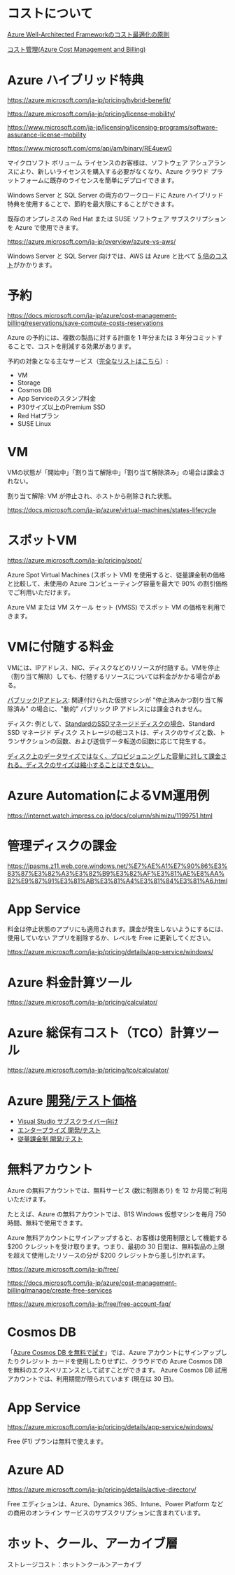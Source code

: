 # コストについて

[Azure Well-Architected Frameworkのコスト最適化の原則](https://docs.microsoft.com/ja-jp/azure/architecture/framework/cost/overview)

[コスト管理(Azure Cost Management and Billing)](https://azure.microsoft.com/ja-jp/services/cost-management/)

# Azure ハイブリッド特典

https://azure.microsoft.com/ja-jp/pricing/hybrid-benefit/

https://azure.microsoft.com/ja-jp/pricing/license-mobility/

https://www.microsoft.com/ja-jp/licensing/licensing-programs/software-assurance-license-mobility

https://www.microsoft.com/cms/api/am/binary/RE4uew0

マイクロソフト ボリューム ライセンスのお客様は、ソフトウェア アシュアランスにより、新しいライセンスを購入する必要がなくなり、Azure クラウド プラットフォームに既存のライセンスを簡単にデプロイできます。

Windows Server と SQL Server の両方のワークロードに Azure ハイブリッド特典を使用することで、節約を最大限にすることができます。

既存のオンプレミスの Red Hat または SUSE ソフトウェア サブスクリプションを Azure で使用できます。

https://azure.microsoft.com/ja-jp/overview/azure-vs-aws/

Windows Server と SQL Server 向けでは、AWS は Azure と比べて [5 倍のコスト](https://azure.microsoft.com/ja-jp/overview/azure-vs-aws/cost-savings/)がかかります。


# 予約

https://docs.microsoft.com/ja-jp/azure/cost-management-billing/reservations/save-compute-costs-reservations


Azure の予約には、複数の製品に対する計画を 1 年分または 3 年分コミットすることで、コストを削減する効果があります。

予約の対象となる主なサービス（[完全なリストはこちら](https://docs.microsoft.com/ja-jp/azure/cost-management-billing/reservations/save-compute-costs-reservations#charges-covered-by-reservation)）:

- VM
- Storage
- Cosmos DB
- App Serviceのスタンプ料金
- P30サイズ以上のPremium SSD
- Red Hatプラン
- SUSE Linux

# VM

VMの状態が「開始中」「割り当て解除中」「割り当て解除済み」の場合は課金されない。

割り当て解除: VM が停止され、ホストから削除された状態。

https://docs.microsoft.com/ja-jp/azure/virtual-machines/states-lifecycle

# スポットVM

https://azure.microsoft.com/ja-jp/pricing/spot/

Azure Spot Virtual Machines (スポット VM) を使用すると、従量課金制の価格と比較して、未使用の Azure コンピューティング容量を最大で 90% の割引価格でご利用いただけます。

Azure VM または VM スケール セット (VMSS) でスポット VM の価格を利用できます。

# VMに付随する料金

VMには、IPアドレス、NIC、ディスクなどのリソースが付随する。VMを停止（割り当て解除）しても、付随するリソースについては料金がかかる場合がある。

[パブリックIPアドレス](https://azure.microsoft.com/ja-jp/pricing/details/ip-addresses/): 関連付けられた仮想マシンが "停止済みかつ割り当て解除済み" の場合に、"動的" パブリック IP アドレスには課金されません。

ディスク: 例として、[StandardのSSDマネージドディスクの場合](https://azure.microsoft.com/ja-jp/pricing/details/managed-disks/)、Standard SSD マネージド ディスク ストレージの総コストは、ディスクのサイズと数、トランザクションの回数、および送信データ転送の回数に応じて発生する。

[ディスク上のデータサイズではなく、プロビジョニングした容量に対して課金される。ディスクのサイズは縮小することはできない。](https://docs.microsoft.com/ja-jp/azure/virtual-machines/faq-for-disks)

# Azure AutomationによるVM運用例

https://internet.watch.impress.co.jp/docs/column/shimizu/1199751.html


# 管理ディスクの課金

https://jpasms.z11.web.core.windows.net/%E7%AE%A1%E7%90%86%E3%83%87%E3%82%A3%E3%82%B9%E3%82%AF%E3%81%AE%E8%AA%B2%E9%87%91%E3%81%AB%E3%81%A4%E3%81%84%E3%81%A6.html


# App Service

料金は停止状態のアプリにも適用されます。課金が発生しないようにするには、使用していない アプリを削除するか、レベルを Free に更新してください。

https://azure.microsoft.com/ja-jp/pricing/details/app-service/windows/

# Azure 料金計算ツール

https://azure.microsoft.com/ja-jp/pricing/calculator/

# Azure 総保有コスト（TCO）計算ツール

https://azure.microsoft.com/ja-jp/pricing/tco/calculator/

# Azure [開発/テスト価格](https://azure.microsoft.com/ja-jp/pricing/dev-test/)

- [Visual Studio サブスクライバー向け](https://azure.microsoft.com/ja-jp/pricing/member-offers/credit-for-visual-studio-subscribers/)
- [エンタープライズ 開発/テスト](https://azure.microsoft.com/ja-jp/offers/ms-azr-0148p/)
- [従量課金制 開発/テスト](https://azure.microsoft.com/ja-jp/offers/ms-azr-0023p/)

# 無料アカウント

Azure の無料アカウントでは、無料サービス (数に制限あり) を 12 か月間ご利用いただけます。

たとえば、Azure の無料アカウントでは、B1S Windows 仮想マシンを毎月 750 時間、無料で使用できます。 

Azure 無料アカウントにサインアップすると、お客様は使用制限として機能する $200 クレジットを受け取ります。つまり、最初の 30 日間は、無料製品の上限を超えて使用したリソースの分が $200 クレジットから差し引かれます。

https://azure.microsoft.com/ja-jp/free/


https://docs.microsoft.com/ja-jp/azure/cost-management-billing/manage/create-free-services

https://azure.microsoft.com/ja-jp/free/free-account-faq/

# Cosmos DB

「[Azure Cosmos DB を無料で試す](https://azure.microsoft.com/ja-jp/try/cosmosdb/)」では、Azure アカウントにサインアップしたりクレジット カードを使用したりせずに、クラウドでの Azure Cosmos DB を無料のエクスペリエンスとして試すことができます。 Azure Cosmos DB 試用アカウントでは、利用期間が限られています (現在は 30 日)。 

# App Service

https://azure.microsoft.com/ja-jp/pricing/details/app-service/windows/

Free (F1) プランは無料で使えます。

# Azure AD

https://azure.microsoft.com/ja-jp/pricing/details/active-directory/

Free エディションは、Azure、Dynamics 365、Intune、Power Platform などの商用のオンライン サービスのサブスクリプションに含まれています。


# ホット、クール、アーカイブ層

ストレージコスト：ホット＞クール＞アーカイブ


